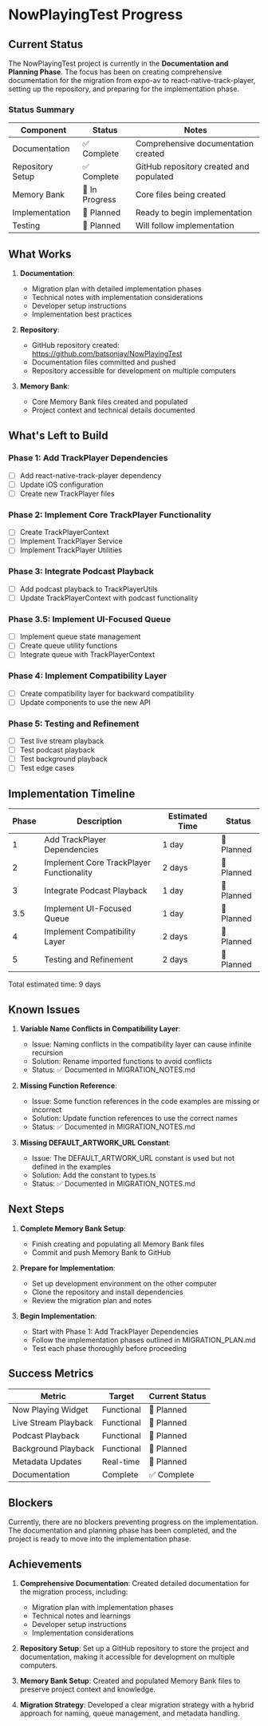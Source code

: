 # NowPlayingTest Progress

## Current Status

The NowPlayingTest project is currently in the **Documentation and Planning Phase**. The focus has been on creating comprehensive documentation for the migration from expo-av to react-native-track-player, setting up the repository, and preparing for the implementation phase.

### Status Summary

| Component | Status | Notes |
|-----------|--------|-------|
| Documentation | ✅ Complete | Comprehensive documentation created |
| Repository Setup | ✅ Complete | GitHub repository created and populated |
| Memory Bank | 🔄 In Progress | Core files being created |
| Implementation | 📅 Planned | Ready to begin implementation |
| Testing | 📅 Planned | Will follow implementation |

## What Works

1. **Documentation**:
   - Migration plan with detailed implementation phases
   - Technical notes with implementation considerations
   - Developer setup instructions
   - Implementation best practices

2. **Repository**:
   - GitHub repository created: https://github.com/batsonjay/NowPlayingTest
   - Documentation files committed and pushed
   - Repository accessible for development on multiple computers

3. **Memory Bank**:
   - Core Memory Bank files created and populated
   - Project context and technical details documented

## What's Left to Build

### Phase 1: Add TrackPlayer Dependencies

- [ ] Add react-native-track-player dependency
- [ ] Update iOS configuration
- [ ] Create new TrackPlayer files

### Phase 2: Implement Core TrackPlayer Functionality

- [ ] Create TrackPlayerContext
- [ ] Implement TrackPlayer Service
- [ ] Implement TrackPlayer Utilities

### Phase 3: Integrate Podcast Playback

- [ ] Add podcast playback to TrackPlayerUtils
- [ ] Update TrackPlayerContext with podcast functionality

### Phase 3.5: Implement UI-Focused Queue

- [ ] Implement queue state management
- [ ] Create queue utility functions
- [ ] Integrate queue with TrackPlayerContext

### Phase 4: Implement Compatibility Layer

- [ ] Create compatibility layer for backward compatibility
- [ ] Update components to use the new API

### Phase 5: Testing and Refinement

- [ ] Test live stream playback
- [ ] Test podcast playback
- [ ] Test background playback
- [ ] Test edge cases

## Implementation Timeline

| Phase | Description | Estimated Time | Status |
|-------|-------------|----------------|--------|
| 1 | Add TrackPlayer Dependencies | 1 day | 📅 Planned |
| 2 | Implement Core TrackPlayer Functionality | 2 days | 📅 Planned |
| 3 | Integrate Podcast Playback | 1 day | 📅 Planned |
| 3.5 | Implement UI-Focused Queue | 1 day | 📅 Planned |
| 4 | Implement Compatibility Layer | 2 days | 📅 Planned |
| 5 | Testing and Refinement | 2 days | 📅 Planned |

Total estimated time: 9 days

## Known Issues

1. **Variable Name Conflicts in Compatibility Layer**:
   - Issue: Naming conflicts in the compatibility layer can cause infinite recursion
   - Solution: Rename imported functions to avoid conflicts
   - Status: ✅ Documented in MIGRATION_NOTES.md

2. **Missing Function Reference**:
   - Issue: Some function references in the code examples are missing or incorrect
   - Solution: Update function references to use the correct names
   - Status: ✅ Documented in MIGRATION_NOTES.md

3. **Missing DEFAULT_ARTWORK_URL Constant**:
   - Issue: The DEFAULT_ARTWORK_URL constant is used but not defined in the examples
   - Solution: Add the constant to types.ts
   - Status: ✅ Documented in MIGRATION_NOTES.md

## Next Steps

1. **Complete Memory Bank Setup**:
   - Finish creating and populating all Memory Bank files
   - Commit and push Memory Bank to GitHub

2. **Prepare for Implementation**:
   - Set up development environment on the other computer
   - Clone the repository and install dependencies
   - Review the migration plan and notes

3. **Begin Implementation**:
   - Start with Phase 1: Add TrackPlayer Dependencies
   - Follow the implementation phases outlined in MIGRATION_PLAN.md
   - Test each phase thoroughly before proceeding

## Success Metrics

| Metric | Target | Current Status |
|--------|--------|----------------|
| Now Playing Widget | Functional | 📅 Planned |
| Live Stream Playback | Functional | 📅 Planned |
| Podcast Playback | Functional | 📅 Planned |
| Background Playback | Functional | 📅 Planned |
| Metadata Updates | Real-time | 📅 Planned |
| Documentation | Complete | ✅ Complete |

## Blockers

Currently, there are no blockers preventing progress on the implementation. The documentation and planning phase has been completed, and the project is ready to move into the implementation phase.

## Achievements

1. **Comprehensive Documentation**: Created detailed documentation for the migration process, including:
   - Migration plan with implementation phases
   - Technical notes and learnings
   - Developer setup instructions
   - Implementation considerations

2. **Repository Setup**: Set up a GitHub repository to store the project and documentation, making it accessible for development on multiple computers.

3. **Memory Bank Setup**: Created and populated Memory Bank files to preserve project context and knowledge.

4. **Migration Strategy**: Developed a clear migration strategy with a hybrid approach for naming, queue management, and metadata handling.
